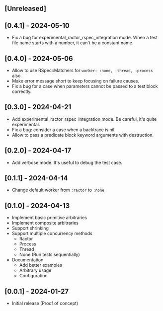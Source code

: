 ## [Unreleased]

## [0.4.1] - 2024-05-10

- Fix a bug for experimental_ractor_rspec_integration mode. When a test file name starts with a number, it can't be a constant name.

## [0.4.0] - 2024-05-06

- Allow to use RSpec::Matchers for `worker: :none, :thread, :process` also.
- Make error message short to keep focusing on failure causes.
- Fix a bug for a case when parameters cannot be passed to a test block correctly.

## [0.3.0] - 2024-04-21

- Add experimental_ractor_rspec_integration mode. Be careful, it's quite experimental.
- Fix a bug: consider a case when a backtrace is nil.
- Allow to pass a predicate block keyword arguments with destruction.

## [0.2.0] - 2024-04-17

- Add verbose mode. It's useful to debug the test case.
 
## [0.1.1] - 2024-04-14

- Change default worker from `:ractor` to `:none`

## [0.1.0] - 2024-04-13

- Implement basic primitive arbitraries
- Implement composite arbitraries
- Support shrinking
- Support multiple concurrency methods
    - Ractor
    - Process
    - Thread
    - None (Run tests sequentially)
- Documentation
    - Add better examples
    - Arbitrary usage
    - Configuration
 
## [0.0.1] - 2024-01-27

- Initial release (Proof of concept)
